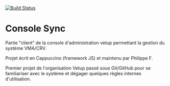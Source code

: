 [![Build Status](https://travis-ci.org/vetup/console-sync.svg?branch=master)](https://travis-ci.org/vetup/console-sync)

# Console Sync


Partie "client" de la console d'administration vetup permettant la gestion du système VMA/CRV.

Projet écrit en Cappuccino (framework JS) et maintenu par Philippe F.

Premier projet de l'organisation Vetup passé sous Git/GitHub pour se familiariser avec le système et dégager quelques règles internes d'utilisation.

 

